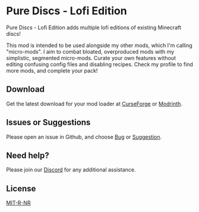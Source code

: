# Pure Discs - Lofi Edition

Pure Discs - Lofi Edition adds multiple lofi editions of existing Minecraft discs!

This mod is intended to be used alongside my other mods, which I'm calling "micro-mods". I aim to combat bloated, overproduced mods with my simplistic, segmented micro-mods. Curate your own features without editing confusing config files and disabling recipes. Check my profile to find more mods, and complete your pack!

## Download

Get the latest download for your mod loader at [CurseForge](https://legacy.curseforge.com/minecraft/mc-mods/purediscslofi) or [Modrinth](https://modrinth.com/mod/purediscslofi).

## Issues or Suggestions

Please open an issue in Github, and choose [Bug](https://github.com/purejosh/purediscslofi/issues) or [Suggestion](https://github.com/purejosh/purediscslofi/issues).

## Need help? 

Please join our [Discord](https://discord.com/invite/X6AsDnqex6) for any additional assistance.

## License
[MIT-R-NR](https://github.com/purejosh/purediscslofi/blob/main/LICENSE.txt)
